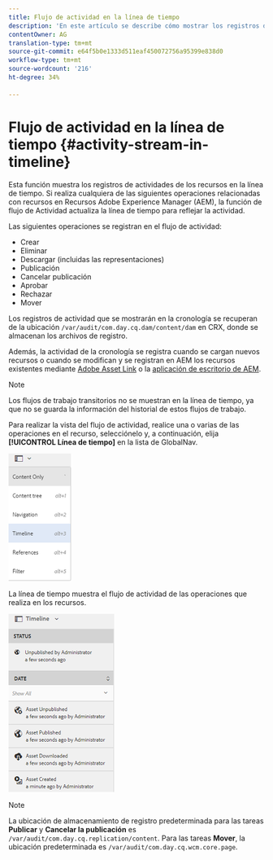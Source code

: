 ```yaml
---
title: Flujo de actividad en la línea de tiempo
description: 'En este artículo se describe cómo mostrar los registros de actividades de los recursos en la línea de tiempo. '
contentOwner: AG
translation-type: tm+mt
source-git-commit: e64f5b0e1333d511eaf450072756a95399e838d0
workflow-type: tm+mt
source-wordcount: '216'
ht-degree: 34%

---
```



# Flujo de actividad en la línea de tiempo {#activity-stream-in-timeline}

Esta función muestra los registros de actividades de los recursos en la línea de tiempo. Si realiza cualquiera de las siguientes operaciones relacionadas con recursos en Recursos Adobe Experience Manager (AEM), la función de flujo de Actividad actualiza la línea de tiempo para reflejar la actividad.

Las siguientes operaciones se registran en el flujo de actividad:

* Crear
* Eliminar
* Descargar (incluidas las representaciones)
* Publicación
* Cancelar publicación
* Aprobar
* Rechazar
* Mover

Los registros de actividad que se mostrarán en la cronología se recuperan de la ubicación `/var/audit/com.day.cq.dam/content/dam` en CRX, donde se almacenan los archivos de registro. 

Además, la actividad de la cronología se registra cuando se cargan nuevos recursos o cuando se modifican y se registran en AEM los recursos existentes mediante [Adobe Asset Link](https://helpx.adobe.com/enterprise/admin-guide.html/enterprise/using/manage-assets-using-adobe-asset-link.ug.html) o la [aplicación de escritorio de AEM](https://experienceleague.adobe.com/docs/experience-manager-desktop-app/using/introduction.html).

>[!NOTE]
>
>Los flujos de trabajo transitorios no se muestran en la línea de tiempo, ya que no se guarda la información del historial de estos flujos de trabajo.

Para realizar la vista del flujo de actividad, realice una o varias de las operaciones en el recurso, selecciónelo y, a continuación, elija **[!UICONTROL Línea de tiempo]** en la lista de GlobalNav.

![línea de tiempo-3](assets/timeline-3.png)

La línea de tiempo muestra el flujo de actividad de las operaciones que realiza en los recursos.

![actividad_stream](assets/activity_stream.png)

>[!NOTE]
>
>La ubicación de almacenamiento de registro predeterminada para las tareas **Publicar** y **Cancelar la publicación** es `/var/audit/com.day.cq.replication/content`. Para las tareas **Mover**, la ubicación predeterminada es `/var/audit/com.day.cq.wcm.core.page`.
